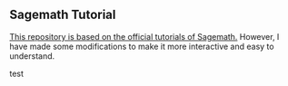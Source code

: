 ## Sagemath Tutorial

[This repository is based on the official tutorials of Sagemath.](https://doc.sagemath.org/html/en/index.html) However, I have made some modifications to make it more interactive and easy to understand.

test